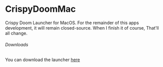 # CrispyDoomMac
Crispy Doom Launcher for MacOS.
For the remainder of this apps development, it will remain closed-source. When I finish it of course, That'll all change.

###### Downloads
You can download the launcher [here]()
